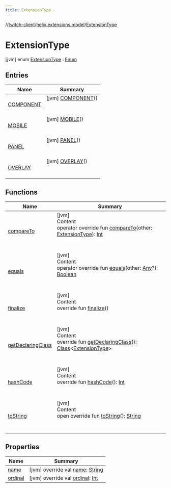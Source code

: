 ```yaml
---
title: ExtensionType -
---
```

//[twitch-client](../../index.md)/[helix.extensions.model](../index.md)/[ExtensionType](index.md)



# ExtensionType  
 [jvm] enum [ExtensionType](index.md) : [Enum](https://kotlinlang.org/api/latest/jvm/stdlib/kotlin/-enum/index.html)   


## Entries  
  
|  Name|  Summary| 
|---|---|
| [COMPONENT](-c-o-m-p-o-n-e-n-t/index.md)|  [jvm] [COMPONENT](-c-o-m-p-o-n-e-n-t/index.md)()  <br>  <br>   <br>
| [MOBILE](-m-o-b-i-l-e/index.md)|  [jvm] [MOBILE](-m-o-b-i-l-e/index.md)()  <br>  <br>   <br>
| [PANEL](-p-a-n-e-l/index.md)|  [jvm] [PANEL](-p-a-n-e-l/index.md)()  <br>  <br>   <br>
| [OVERLAY](-o-v-e-r-l-a-y/index.md)|  [jvm] [OVERLAY](-o-v-e-r-l-a-y/index.md)()  <br>  <br>   <br>


## Functions  
  
|  Name|  Summary| 
|---|---|
| [compareTo](https://kotlinlang.org/api/latest/jvm/stdlib/kotlin/-enum/compare-to.html)| [jvm]  <br>Content  <br>operator override fun [compareTo](https://kotlinlang.org/api/latest/jvm/stdlib/kotlin/-enum/compare-to.html)(other: [ExtensionType](index.md)): [Int](https://kotlinlang.org/api/latest/jvm/stdlib/kotlin/-int/index.html)  <br><br><br>
| [equals](https://kotlinlang.org/api/latest/jvm/stdlib/kotlin/-enum/equals.html)| [jvm]  <br>Content  <br>operator override fun [equals](https://kotlinlang.org/api/latest/jvm/stdlib/kotlin/-enum/equals.html)(other: [Any](https://kotlinlang.org/api/latest/jvm/stdlib/kotlin/-any/index.html)?): [Boolean](https://kotlinlang.org/api/latest/jvm/stdlib/kotlin/-boolean/index.html)  <br><br><br>
| [finalize](https://kotlinlang.org/api/latest/jvm/stdlib/kotlin/-enum/finalize.html)| [jvm]  <br>Content  <br>override fun [finalize](https://kotlinlang.org/api/latest/jvm/stdlib/kotlin/-enum/finalize.html)()  <br><br><br>
| [getDeclaringClass](https://kotlinlang.org/api/latest/jvm/stdlib/kotlin/-enum/get-declaring-class.html)| [jvm]  <br>Content  <br>override fun [getDeclaringClass](https://kotlinlang.org/api/latest/jvm/stdlib/kotlin/-enum/get-declaring-class.html)(): [Class](https://docs.oracle.com/javase/8/docs/api/java/lang/Class.html)<[ExtensionType](index.md)>  <br><br><br>
| [hashCode](https://kotlinlang.org/api/latest/jvm/stdlib/kotlin/-enum/hash-code.html)| [jvm]  <br>Content  <br>override fun [hashCode](https://kotlinlang.org/api/latest/jvm/stdlib/kotlin/-enum/hash-code.html)(): [Int](https://kotlinlang.org/api/latest/jvm/stdlib/kotlin/-int/index.html)  <br><br><br>
| [toString](https://kotlinlang.org/api/latest/jvm/stdlib/kotlin/-enum/to-string.html)| [jvm]  <br>Content  <br>open override fun [toString](https://kotlinlang.org/api/latest/jvm/stdlib/kotlin/-enum/to-string.html)(): [String](https://kotlinlang.org/api/latest/jvm/stdlib/kotlin/-string/index.html)  <br><br><br>


## Properties  
  
|  Name|  Summary| 
|---|---|
| [name](index.md#helix.extensions.model/ExtensionType/name/#/PointingToDeclaration/)|  [jvm] override val [name](index.md#helix.extensions.model/ExtensionType/name/#/PointingToDeclaration/): [String](https://kotlinlang.org/api/latest/jvm/stdlib/kotlin/-string/index.html)   <br>
| [ordinal](index.md#helix.extensions.model/ExtensionType/ordinal/#/PointingToDeclaration/)|  [jvm] override val [ordinal](index.md#helix.extensions.model/ExtensionType/ordinal/#/PointingToDeclaration/): [Int](https://kotlinlang.org/api/latest/jvm/stdlib/kotlin/-int/index.html)   <br>

